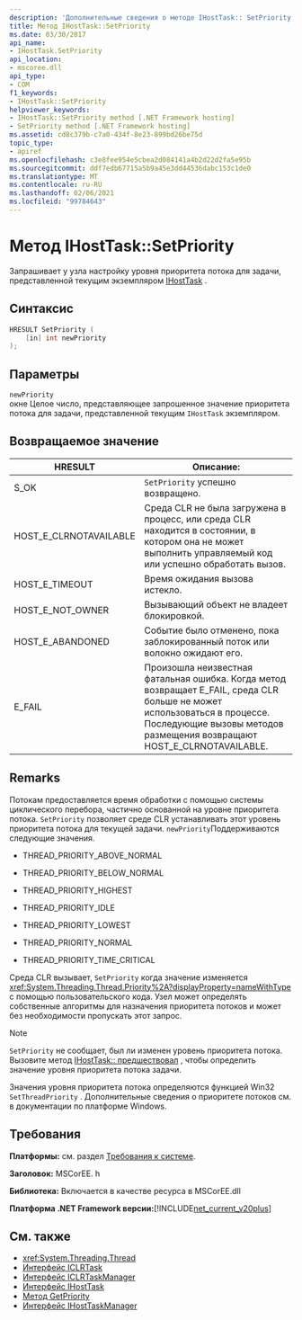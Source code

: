 ```yaml
---
description: 'Дополнительные сведения о методе IHostTask:: SetPriority'
title: Метод IHostTask::SetPriority
ms.date: 03/30/2017
api_name:
- IHostTask.SetPriority
api_location:
- mscoree.dll
api_type:
- COM
f1_keywords:
- IHostTask::SetPriority
helpviewer_keywords:
- IHostTask::SetPriority method [.NET Framework hosting]
- SetPriority method [.NET Framework hosting]
ms.assetid: cd8c379b-c7a0-434f-8e23-899bd26be75d
topic_type:
- apiref
ms.openlocfilehash: c3e8fee954e5cbea2d084141a4b2d22d2fa5e95b
ms.sourcegitcommit: ddf7edb67715a5b9a45e3dd44536dabc153c1de0
ms.translationtype: MT
ms.contentlocale: ru-RU
ms.lasthandoff: 02/06/2021
ms.locfileid: "99784643"
---
```

# <a name="ihosttasksetpriority-method"></a>Метод IHostTask::SetPriority

Запрашивает у узла настройку уровня приоритета потока для задачи, представленной текущим экземпляром [IHostTask](ihosttask-interface.md) .  
  
## <a name="syntax"></a>Синтаксис  
  
```cpp  
HRESULT SetPriority (  
    [in] int newPriority  
);  
```  
  
## <a name="parameters"></a>Параметры  

 `newPriority`  
 окне Целое число, представляющее запрошенное значение приоритета потока для задачи, представленной текущим `IHostTask` экземпляром.  
  
## <a name="return-value"></a>Возвращаемое значение  
  
|HRESULT|Описание:|  
|-------------|-----------------|  
|S_OK|`SetPriority` успешно возвращено.|  
|HOST_E_CLRNOTAVAILABLE|Среда CLR не была загружена в процесс, или среда CLR находится в состоянии, в котором она не может выполнить управляемый код или успешно обработать вызов.|  
|HOST_E_TIMEOUT|Время ожидания вызова истекло.|  
|HOST_E_NOT_OWNER|Вызывающий объект не владеет блокировкой.|  
|HOST_E_ABANDONED|Событие было отменено, пока заблокированный поток или волокно ожидают его.|  
|E_FAIL|Произошла неизвестная фатальная ошибка. Когда метод возвращает E_FAIL, среда CLR больше не может использоваться в процессе. Последующие вызовы методов размещения возвращают HOST_E_CLRNOTAVAILABLE.|  
  
## <a name="remarks"></a>Remarks  

 Потокам предоставляется время обработки с помощью системы циклического перебора, частично основанной на уровне приоритета потока. `SetPriority` позволяет среде CLR устанавливать этот уровень приоритета потока для текущей задачи. `newPriority`Поддерживаются следующие значения.  
  
- THREAD_PRIORITY_ABOVE_NORMAL  
  
- THREAD_PRIORITY_BELOW_NORMAL  
  
- THREAD_PRIORITY_HIGHEST  
  
- THREAD_PRIORITY_IDLE  
  
- THREAD_PRIORITY_LOWEST  
  
- THREAD_PRIORITY_NORMAL  
  
- THREAD_PRIORITY_TIME_CRITICAL  
  
 Среда CLR вызывает, `SetPriority` когда значение изменяется <xref:System.Threading.Thread.Priority%2A?displayProperty=nameWithType> с помощью пользовательского кода. Узел может определять собственные алгоритмы для назначения приоритета потоков и может без необходимости пропускать этот запрос.  
  
> [!NOTE]
> `SetPriority` не сообщает, был ли изменен уровень приоритета потока. Вызовите метод [IHostTask:: предшествовал](ihosttask-getpriority-method.md) , чтобы определить значение уровня приоритета потока задачи.  
  
 Значения уровня приоритета потока определяются функцией Win32 `SetThreadPriority` . Дополнительные сведения о приоритете потоков см. в документации по платформе Windows.  
  
## <a name="requirements"></a>Требования  

 **Платформы:** см. раздел [Требования к системе](../../get-started/system-requirements.md).  
  
 **Заголовок:** MSCorEE. h  
  
 **Библиотека:** Включается в качестве ресурса в MSCorEE.dll  
  
 **Платформа .NET Framework версии:**[!INCLUDE[net_current_v20plus](../../../../includes/net-current-v20plus-md.md)]  
  
## <a name="see-also"></a>См. также

- <xref:System.Threading.Thread>
- [Интерфейс ICLRTask](iclrtask-interface.md)
- [Интерфейс ICLRTaskManager](iclrtaskmanager-interface.md)
- [Интерфейс IHostTask](ihosttask-interface.md)
- [Метод GetPriority](ihosttask-getpriority-method.md)
- [Интерфейс IHostTaskManager](ihosttaskmanager-interface.md)
